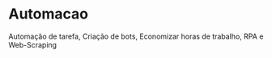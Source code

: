 # Automacao
Automação de tarefa, Criação de bots, Economizar horas de trabalho,  RPA e Web-Scraping

